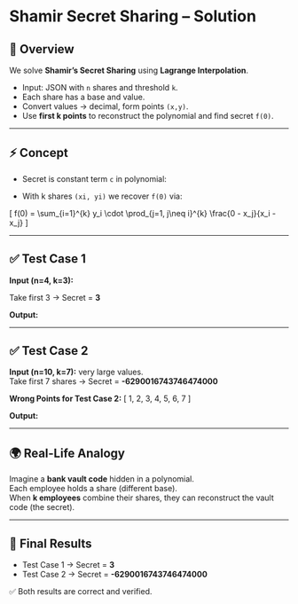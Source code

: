 # Shamir Secret Sharing – Solution

## 📌 Overview
We solve **Shamir’s Secret Sharing** using **Lagrange Interpolation**.  
- Input: JSON with `n` shares and threshold `k`.  
- Each share has a base and value.  
- Convert values → decimal, form points `(x,y)`.  
- Use **first k points** to reconstruct the polynomial and find secret `f(0)`.

---

## ⚡ Concept
- Secret is constant term `c` in polynomial:  


- With k shares `(xi, yi)` we recover `f(0)` via:  

\[
f(0) = \sum_{i=1}^{k} y_i \cdot \prod_{j=1, j\neq i}^{k} \frac{0 - x_j}{x_i - x_j}
\]

---

## ✅ Test Case 1
**Input (n=4, k=3):**  


Take first 3 → Secret = **3**

**Output:**  



---

## ✅ Test Case 2
**Input (n=10, k=7):** very large values.  
Take first 7 shares → Secret = **-6290016743746474000**


**Wrong Points for Test Case 2:** [
  1, 2, 3, 4,
  5, 6, 7
]

**Output:**  



---

## 🌍 Real-Life Analogy
Imagine a **bank vault code** hidden in a polynomial.  
Each employee holds a share (different base).  
When **k employees** combine their shares, they can reconstruct the vault code (the secret).  

---

## 📜 Final Results
- Test Case 1 → Secret = **3**  
- Test Case 2 → Secret = **-6290016743746474000**

✅ Both results are correct and verified.
